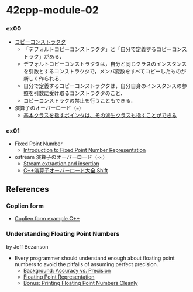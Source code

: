 # 42cpp-module-02

### ex00
- [コピーコンストラクタ](https://programming.pc-note.net/cpp/constructor2.html)
  - 「デフォルトコピーコンストラクタ」と「自分で定義するコピーコンストラク」がある．
  - デフォルトコピーコンストラクタは，自分と同じクラスのインスタンスを引数とするコンストラクタで，メンバ変数をすべてコピーしたものが新しく作られる．
  - 自分で定義するコピーコンストラクタは，自分自身のインスタンスの参照を引数に受け取るコンストラクタのこと．
  - コピーコンストラクの禁止を行うこともできる．
- 演算子のオーバーロード（`=`）
  - [基本クラスを指すポインタは、その派生クラスも指すことができる](http://www.ced.is.utsunomiya-u.ac.jp/lecture/2012/prog/p3/kadai3/virtualfunc2.php)

### ex01
- Fixed Point Number
  - [Introduction to Fixed Point Number Representation](https://inst.eecs.berkeley.edu//~cs61c/sp06/handout/fixedpt.html)
- ostream 演算子のオーバーロード（`<<`）
  - [Stream extraction and insertion](https://en.cppreference.com/w/cpp/language/operators)
  - [C++演算子オーバーロード大全 Shift](https://qiita.com/rinse_/items/9d87d5cb0dc1e89d005e#shift)

## References
### Coplien form
- [Coplien form example C++](https://stackoverflow.com/questions/21219590/coplien-form-example-c)

### Understanding Floating Point Numbers
by Jeff Bezanson
- Every programmer should understand enough about floating point numbers to avoid the pitfalls of assuming perfect precision.
  - [Background: Accuracy vs. Precision](https://www.cprogramming.com/tutorial/floating_point/understanding_floating_point.html)
  - [Floating Point Representation](https://www.cprogramming.com/tutorial/floating_point/understanding_floating_point_representation.html)
  - [Bonus: Printing Floating Point Numbers Cleanly](https://www.cprogramming.com/tutorial/floating_point/understanding_floating_point_printing.html)
